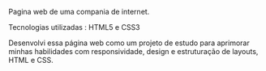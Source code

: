 Pagina web de uma compania de internet.

Tecnologias utilizadas : HTML5 e CSS3

Desenvolvi essa página web como um projeto de estudo para aprimorar minhas habilidades com responsividade, design e estruturação de layouts, HTML e CSS.
